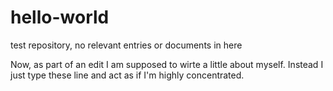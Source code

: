 # hello-world
test repository, no relevant entries or documents in here

Now, as part of an edit I am supposed to wirte a little about myself. Instead I just type these line and act as if I'm highly concentrated.
